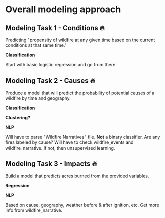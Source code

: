 # Overall modeling approach

## Modeling Task 1 - Conditions :fire:

Predicting "propensity of wildfire at any given time based on the current conditions at that same time."

**Classification**

Start with basic logistic regression and go from there.

## Modeling Task 2 - Causes :fire:

Produce a model that will predict the probability of potential causes of a wildfire by time and geography.

**Classification**

**Clustering?**

**NLP**

Will have to parse "Wildfire Narratives" file.
**Not** a binary classifier.
Are any fires labeled by cause? Will have to check wildfire_events and wildfire_narrative. If not, then unsupervised learning.

## Modeling Task 3 - Impacts :fire:

Build a model that predicts acres burned from the provided variables.

**Regression**

**NLP**

Based on cause, geography, weather before & after ignition, etc.
Get more info from wildfire_narrative.
